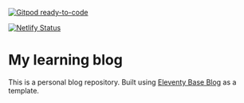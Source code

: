 [![Gitpod ready-to-code](https://img.shields.io/badge/Gitpod-ready--to--code-blue?logo=gitpod)](https://gitpod.io/#https://github.com/arnlaugsson/frakit)

[![Netlify Status](https://api.netlify.com/api/v1/badges/718e425d-c6f3-49d8-863a-492e640dd61f/deploy-status)](https://app.netlify.com/sites/frakit/deploys)

# My learning blog

This is a personal blog repository. Built using [Eleventy Base Blog](https://github.com/11ty/eleventy-base-blog) as a template.
